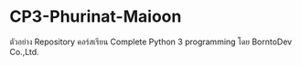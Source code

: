# CP3-Phurinat-Maioon
ตัวอย่าง Repository คอร์สเรียน Complete Python 3 programming โดย BorntoDev Co.,Ltd.
